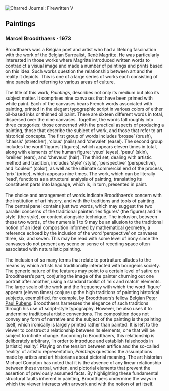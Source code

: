 <div class="artwork-of-the-day">
  <div class="container">
    <div class="img-wrapper">
      <img
        src="https://uploads2.wikiart.org/00324/images/marcel-broodthaers/paintings-1973.jpg!Large.jpg"
        alt="Charred Journal: Firewritten V" />
    </div>
    <div class="artwork-detail">
      <div class="artwork-origin"> 
        <h2 class="artwork-name">Paintings</h2>
        <h3 class="artist">
          Marcel Broodthaers
                    ·  1973
        </h3>
      </div>
      <p class="description">
        <span class="artwork-description-text ng-binding" ng-bind-html="viewModel.ArtworkOfTheDay.Description | unsafe">Broodthaers was a Belgian poet and artist who had a lifelong fascination with the work of the Belgian Surrealist, <a target="_blank" href="https://www.wikiart.org/en/rene-magritte">René Magritte</a>. He was particularly interested in those works where Magritte introduced written words to contradict a visual image and made a number of paintings and prints based on this idea. Such works question the relationship between art and the reality it depicts. This is one of a large series of works each consisting of nine panels and referring to various areas of culture. <br><br>The title of this work, <i>Paintings</i>, describes not only its medium but also its subject matter. It comprises nine canvases that have been primed with white paint. Each of the canvases bears French words associated with painting, printed in the elegant typographic script in various colors of either oil-based inks or thinned oil paint. There are sixteen different words in total, dispersed over the nine canvases. Together, the words fall roughly into three categories: those concerned with the practical aspects of producing a painting, those that describe the subject of work, and those that refer to art historical concepts. The first group of words includes ‘brosse’ (brush), ‘chassis’ (stretcher), ‘clous’ (nails) and ‘chevalet’ (easel). The second group includes the word ‘figures’ (figures), which appears eleven times in total, along with elements of the human figure: ‘yeux’ (eyes), ‘peau’ (skin), ‘oreilles’ (ears), and ‘cheveux’ (hair). The third set, dealing with artistic method and tradition, includes ‘style’ (style), ‘perspective’ (perspective), and ‘couleur’ (color), as well as the ultimate commercial end of the process, ‘prix’ (price), which appears nine times. The work, which can be literally ‘read’, functions as a structural analysis of painting, translating its constituent parts into language, which is, in turn, presented in paint.<br><br>The choice and arrangement of words indicate Broodthaers’s concern with the institution of art history, and with the traditions and tools of painting. The central panel contains just two words, which may suggest the two parallel concerns of the traditional painter: ‘les figures’ (the figures) and ‘le style’ (the style), or content alongside technique. The inclusion, between these two words, of the numerals 1 to 9 may be an allusion to the traditional notion of an ideal composition informed by mathematical geometry, a reference echoed by the inclusion of the word ‘perspective’ on canvases three, six, and seven. This may be read with some level of irony since the canvases do not present any scene or sense of receding space often associated with naturalistic painting.<br><br>The inclusion of so many terms that relate to portraiture alludes to the means by which artists had traditionally interacted with bourgeois society. The generic nature of the features may point to a certain level of satire on Broodthaers’s part, conjuring the image of the painter churning out one portrait after another, using a standard toolkit of ‘mix and match’ elements. The large scale of the work and the frequency with which the word ‘figure’ appears (eleven times) conjure up the high traditions of painting historical subjects, exemplified, for example, by Broodthaers’s fellow Belgian <a target="_blank" href="https://www.wikiart.org/en/peter-paul-rubens">Peter Paul Rubens</a>. Broodthaers harnesses the elegance of such traditions through his use of script-style typography. However, he also uses it to undermine traditional artistic conventions. The composition does not convey any form of narrative and the subject of the painting is the painting itself, which ironically is largely printed rather than painted. It is left to the viewer to construct a relationship between its elements, one that will be subject to infinite change. According to Broodthaers, this relationship is deliberately arbitrary, ‘in order to introduce and establish falsehoods in (artistic) reality’. Playing on the tension between artifice and the so-called ‘reality’ of artistic representation, <i>Paintings</i> questions the assumptions made by artists and art historians about pictorial meaning. The art historian Michael Compton has noted that it is the absence of any linear relationship between these verbal, written, and pictorial elements that prevent the assertion of previously assumed facts. By highlighting these fundamental structural faults inherent in painting, Broodthaers undermine the ways in which the viewer interacts with artwork and with the notion of art itself.</span>
                        <div class="text-shadow-container" ng-show="showShadow" style=""></div>
      </p>
    </div>
  </div>

</div>
